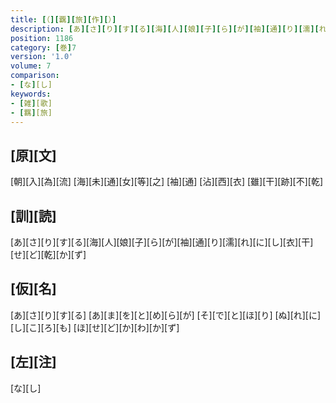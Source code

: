 ```yaml
---
title: [（][覊][旅][作][）]
description: [あ][さ][り][す][る][海][人][娘][子][ら][が][袖][通][り][濡][れ][に][し][衣][干][せ][ど][乾][か][ず]
position: 1186
category: [巻]7
version: '1.0'
volume: 7
comparison:
- [な][し]
keywords:
- [雑][歌]
- [羈][旅]
---
```


## [原][文]

[朝][入][為][流] [海][未][通][女][等][之] [袖][通] [沾][西][衣] [雖][干][跡][不][乾]

## [訓][読]

[あ][さ][り][す][る][海][人][娘][子][ら][が][袖][通][り][濡][れ][に][し][衣][干][せ][ど][乾][か][ず]

## [仮][名]

[あ][さ][り][す][る] [あ][ま][を][と][め][ら][が] [そ][で][と][ほ][り] [ぬ][れ][に][し][こ][ろ][も] [ほ][せ][ど][か][わ][か][ず]

## [左][注]

[な][し]
